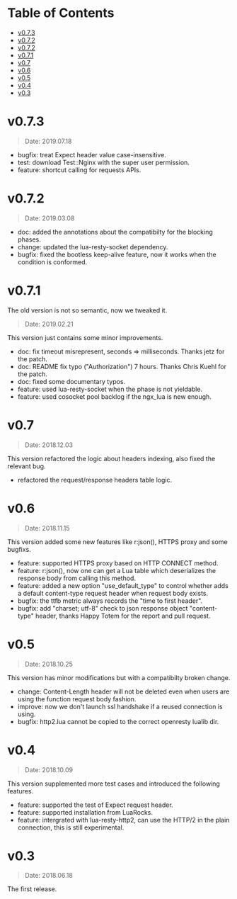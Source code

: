 Table of Contents
=================

* [v0.7.3](#v0.7.3)
* [v0.7.2](#v0.7.2)
* [v0.7.2](#v0.7.2)
* [v0.7.1](#v0.7.1)
* [v0.7](#v0.7)
* [v0.6](#v0.6)
* [v0.5](#v0.5)
* [v0.4](#v0.4)
* [v0.3](#v0.3)


v0.7.3
======

> Date: 2019.07.18

* bugfix: treat Expect header value case-insensitive.
* test: download Test::Nginx with the super user permission.
* feature: shortcut calling for requests APIs.

v0.7.2
======

> Date: 2019.03.08

* doc: added the annotations about the compatibilty for the blocking phases.
* change: updated the lua-resty-socket dependency.
* bugfix: fixed the bootless keep-alive feature, now it works when the
condition is conformed.

v0.7.1
======

The old version is not so semantic, now we tweaked it.

> Date: 2019.02.21

This version just contains some minor improvements.

* doc: fix timeout misrepresent, seconds => milliseconds. Thanks jetz for the
patch.
* doc: README fix typo ("Authorization") 7 hours. Thanks Chris Kuehl for the
patch.
* doc: fixed some documentary typos.
* feature: used lua-resty-socket when the phase is not yieldable.
* feature: used cosocket pool backlog if the ngx_lua is new enough.

v0.7
====

> Date: 2018.12.03

This version refactored the logic about headers indexing, also fixed the relevant bug.

* refactored the request/response headers table logic.

v0.6
====

> Date: 2018.11.15

This version added some new features like r:json(), HTTPS proxy and some bugfixs.

* feature: supported HTTPS proxy based on HTTP CONNECT method.
* feature: r:json(), now one can get a Lua table which deserializes the response body from calling this method.
* feature: added a new option "use_default_type" to control whether adds a default content-type request header when request body exists.
* bugfix: the ttfb metric always records the "time to first header".
* bugfix: add "charset; utf-8" check to json response object "content-type" header, thanks Happy Totem for the report and pull request.

v0.5
====

> Date: 2018.10.25

This version has minor modifications but with a compatibilty broken change.

* change: Content-Length header will not be deleted even when users are using the function request body fashion.
* improve: now we don't launch ssl handshake if a reused connection is using.
* bugfix: http2.lua cannot be copied to the correct openresty lualib dir.

v0.4
====

> Date: 2018.10.09

This version supplemented more test cases and introduced the following
features.

* feature: supported the test of Expect request header.
* feature: supported installation from LuaRocks.
* feature: intergrated with lua-resty-http2, can use the HTTP/2 in the plain connection, this is still experimental.

v0.3
====

> Date: 2018.06.18

The first release.


